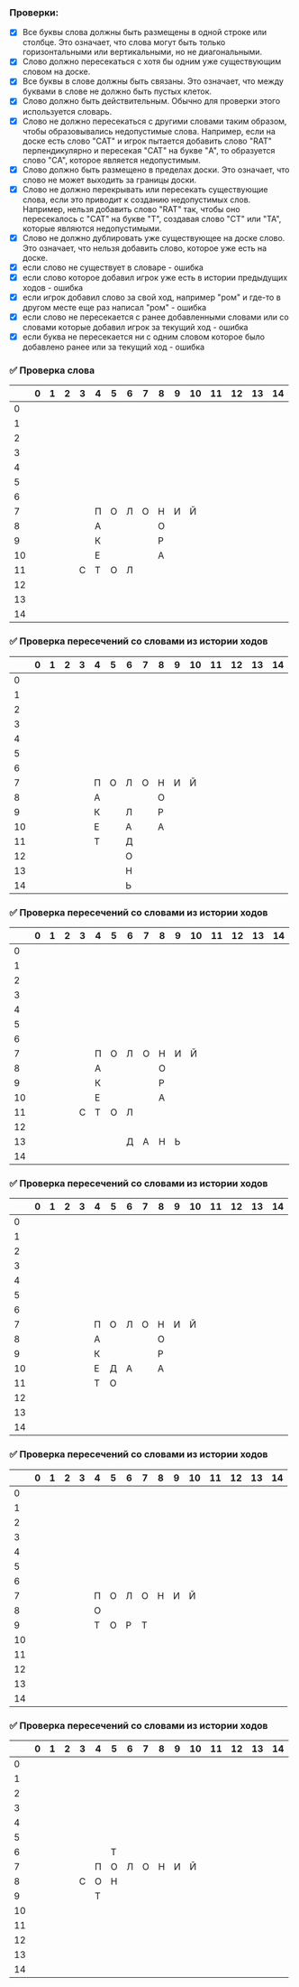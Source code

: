 ### Проверки:
  -[x] Все буквы слова должны быть размещены в одной строке или столбце. Это означает, что слова могут быть только горизонтальными или вертикальными, но не диагональными.
  -[x] Слово должно пересекаться с хотя бы одним уже существующим словом на доске.
  -[x] Все буквы в слове должны быть связаны. Это означает, что между буквами в слове не должно быть пустых клеток.
  -[x] Слово должно быть действительным. Обычно для проверки этого используется словарь.
  -[x] Слово не должно пересекаться с другими словами таким образом, чтобы образовывались недопустимые слова. Например, если на доске есть слово "CAT" и игрок пытается добавить слово "RAT" перпендикулярно и пересекая "CAT" на букве "A", то образуется слово "CA", которое является недопустимым.
  -[x] Слово должно быть размещено в пределах доски. Это означает, что слово не может выходить за границы доски.
  -[x] Слово не должно перекрывать или пересекать существующие слова, если это приводит к созданию недопустимых слов. Например, нельзя добавить слово "RAT" так, чтобы оно пересекалось с "CAT" на букве "T", создавая слово "CT" или "TA", которые являются недопустимыми.
  -[x] Слово не должно дублировать уже существующее на доске слово. Это означает, что нельзя добавить слово, которое уже есть на доске.
  -[x] если слово не существует в словаре - ошибка
  -[x] если слово которое добавил игрок уже есть в истории предыдущих ходов - ошибка
  -[x] если игрок добавил слово за свой ход, например "ром" и где-то в другом месте еще раз написал "ром" - ошибка
  -[x] если слово не пересекается с ранее добавленными словами или со словами которые добавил игрок за текущий ход - ошибка
  -[x] если буква не пересекается ни с одним словом которое было добавлено ранее или за текущий ход - ошибка

### ✅ Проверка слова

|    | 0 | 1 | 2 | 3 | 4 | 5 | 6 | 7 | 8 | 9 | 10 | 11 | 12 | 13 | 14 |
|----|---|---|---|---|---|---|---|---|---|---|----|----|----|----|----|
| 0  |   |   |   |   |   |   |   |   |   |   |    |    |    |    |    |
| 1  |   |   |   |   |   |   |   |   |   |   |    |    |    |    |    |
| 2  |   |   |   |   |   |   |   |   |   |   |    |    |    |    |    |
| 3  |   |   |   |   |   |   |   |   |   |   |    |    |    |    |    |
| 4  |   |   |   |   |   |   |   |   |   |   |    |    |    |    |    |
| 5  |   |   |   |   |   |   |   |   |   |   |    |    |    |    |    |
| 6  |   |   |   |   |   |   |   |   |   |   |    |    |    |    |    |
| 7  |   |   |   |   | П | О | Л | О | Н | И | Й  |    |    |    |    |
| 8  |   |   |   |   | А |   |   |   | О |   |    |    |    |    |    |
| 9  |   |   |   |   | К |   |   |   | Р |   |    |    |    |    |    |
| 10 |   |   |   |   | Е |   |   |   | А |   |    |    |    |    |    |
| 11 |   |   |   | С | Т | О | Л |   |   |   |    |    |    |    |    |
| 12 |   |   |   |   |   |   |   |   |   |   |    |    |    |    |    |
| 13 |   |   |   |   |   |   |   |   |   |   |    |    |    |    |    |
| 14 |   |   |   |   |   |   |   |   |   |   |    |    |    |    |    |

### ✅ Проверка пересечений со словами из истории ходов

|    | 0 | 1 | 2 | 3 | 4 | 5 | 6 | 7 | 8 | 9 | 10 | 11 | 12 | 13 | 14 |
|----|---|---|---|---|---|---|---|---|---|---|----|----|----|----|----|
| 0  |   |   |   |   |   |   |   |   |   |   |    |    |    |    |    |
| 1  |   |   |   |   |   |   |   |   |   |   |    |    |    |    |    |
| 2  |   |   |   |   |   |   |   |   |   |   |    |    |    |    |    |
| 3  |   |   |   |   |   |   |   |   |   |   |    |    |    |    |    |
| 4  |   |   |   |   |   |   |   |   |   |   |    |    |    |    |    |
| 5  |   |   |   |   |   |   |   |   |   |   |    |    |    |    |    |
| 6  |   |   |   |   |   |   |   |   |   |   |    |    |    |    |    |
| 7  |   |   |   |   | П | О | Л | О | Н | И | Й  |    |    |    |    |
| 8  |   |   |   |   | А |   |   |   | О |   |    |    |    |    |    |
| 9  |   |   |   |   | К |   | Л |   | Р |   |    |    |    |    |    |
| 10 |   |   |   |   | Е |   | А |   | А |   |    |    |    |    |    |
| 11 |   |   |   |   | Т |   | Д |   |   |   |    |    |    |    |    |
| 12 |   |   |   |   |   |   | О |   |   |   |    |    |    |    |    |
| 13 |   |   |   |   |   |   | Н |   |   |   |    |    |    |    |    |
| 14 |   |   |   |   |   |   | Ь |   |   |   |    |    |    |    |    |


### ✅ Проверка пересечений со словами из истории ходов

|    | 0 | 1 | 2 | 3 | 4 | 5 | 6 | 7 | 8 | 9 | 10 | 11 | 12 | 13 | 14 |
|----|---|---|---|---|---|---|---|---|---|---|----|----|----|----|----|
| 0  |   |   |   |   |   |   |   |   |   |   |    |    |    |    |    |
| 1  |   |   |   |   |   |   |   |   |   |   |    |    |    |    |    |
| 2  |   |   |   |   |   |   |   |   |   |   |    |    |    |    |    |
| 3  |   |   |   |   |   |   |   |   |   |   |    |    |    |    |    |
| 4  |   |   |   |   |   |   |   |   |   |   |    |    |    |    |    |
| 5  |   |   |   |   |   |   |   |   |   |   |    |    |    |    |    |
| 6  |   |   |   |   |   |   |   |   |   |   |    |    |    |    |    |
| 7  |   |   |   |   | П | О | Л | О | Н | И | Й  |    |    |    |    |
| 8  |   |   |   |   | А |   |   |   | О |   |    |    |    |    |    |
| 9  |   |   |   |   | К |   |   |   | Р |   |    |    |    |    |    |
| 10 |   |   |   |   | Е |   |   |   | А |   |    |    |    |    |    |
| 11 |   |   |   | С | Т | О | Л |   |   |   |    |    |    |    |    |
| 12 |   |   |   |   |   |   |   |   |   |   |    |    |    |    |    |
| 13 |   |   |   |   |   |   | Д | А | Н | Ь |    |    |    |    |    |
| 14 |   |   |   |   |   |   |   |   |   |   |    |    |    |    |    |

### ✅ Проверка пересечений со словами из истории ходов

|    | 0 | 1 | 2 | 3 | 4 | 5 | 6 | 7 | 8 | 9 | 10 | 11 | 12 | 13 | 14 |
|----|---|---|---|---|---|---|---|---|---|---|----|----|----|----|----|
| 0  |   |   |   |   |   |   |   |   |   |   |    |    |    |    |    |
| 1  |   |   |   |   |   |   |   |   |   |   |    |    |    |    |    |
| 2  |   |   |   |   |   |   |   |   |   |   |    |    |    |    |    |
| 3  |   |   |   |   |   |   |   |   |   |   |    |    |    |    |    |
| 4  |   |   |   |   |   |   |   |   |   |   |    |    |    |    |    |
| 5  |   |   |   |   |   |   |   |   |   |   |    |    |    |    |    |
| 6  |   |   |   |   |   |   |   |   |   |   |    |    |    |    |    |
| 7  |   |   |   |   | П | О | Л | О | Н | И | Й  |    |    |    |    |
| 8  |   |   |   |   | А |   |   |   | О |   |    |    |    |    |    |
| 9  |   |   |   |   | К |   |   |   | Р |   |    |    |    |    |    |
| 10 |   |   |   |   | Е | Д | А |   | А |   |    |    |    |    |    |
| 11 |   |   |   |   | Т | О |   |   |   |   |    |    |    |    |    |
| 12 |   |   |   |   |   |   |   |   |   |   |    |    |    |    |    |
| 13 |   |   |   |   |   |   |   |   |   |   |    |    |    |    |    |
| 14 |   |   |   |   |   |   |   |   |   |   |    |    |    |    |    |

### ✅ Проверка пересечений со словами из истории ходов

|    | 0 | 1 | 2 | 3 | 4 | 5 | 6 | 7 | 8 | 9 | 10 | 11 | 12 | 13 | 14 |
|----|---|---|---|---|---|---|---|---|---|---|----|----|----|----|----|
| 0  |   |   |   |   |   |   |   |   |   |   |    |    |    |    |    |
| 1  |   |   |   |   |   |   |   |   |   |   |    |    |    |    |    |
| 2  |   |   |   |   |   |   |   |   |   |   |    |    |    |    |    |
| 3  |   |   |   |   |   |   |   |   |   |   |    |    |    |    |    |
| 4  |   |   |   |   |   |   |   |   |   |   |    |    |    |    |    |
| 5  |   |   |   |   |   |   |   |   |   |   |    |    |    |    |    |
| 6  |   |   |   |   |   |   |   |   |   |   |    |    |    |    |    |
| 7  |   |   |   |   | П | О | Л | О | Н | И | Й  |    |    |    |    |
| 8  |   |   |   |   | О |   |   |   |   |   |    |    |    |    |    |
| 9  |   |   |   |   | Т | О | Р | Т |   |   |    |    |    |    |    |
| 10 |   |   |   |   |   |   |   |   |   |   |    |    |    |    |    |
| 11 |   |   |   |   |   |   |   |   |   |   |    |    |    |    |    |
| 12 |   |   |   |   |   |   |   |   |   |   |    |    |    |    |    |
| 13 |   |   |   |   |   |   |   |   |   |   |    |    |    |    |    |
| 14 |   |   |   |   |   |   |   |   |   |   |    |    |    |    |    |

### ✅ Проверка пересечений со словами из истории ходов

|    | 0 | 1 | 2 | 3 | 4 | 5 | 6 | 7 | 8 | 9 | 10 | 11 | 12 | 13 | 14 |
|----|---|---|---|---|---|---|---|---|---|---|----|----|----|----|----|
| 0  |   |   |   |   |   |   |   |   |   |   |    |    |    |    |    |
| 1  |   |   |   |   |   |   |   |   |   |   |    |    |    |    |    |
| 2  |   |   |   |   |   |   |   |   |   |   |    |    |    |    |    |
| 3  |   |   |   |   |   |   |   |   |   |   |    |    |    |    |    |
| 4  |   |   |   |   |   |   |   |   |   |   |    |    |    |    |    |
| 5  |   |   |   |   |   |   |   |   |   |   |    |    |    |    |    |
| 6  |   |   |   |   |   | Т |   |   |   |   |    |    |    |    |    |
| 7  |   |   |   |   | П | О | Л | О | Н | И | Й  |    |    |    |    |
| 8  |   |   |   | С | О | Н |   |   |   |   |    |    |    |    |    |
| 9  |   |   |   |   | Т |   |   |   |   |   |    |    |    |    |    |
| 10 |   |   |   |   |   |   |   |   |   |   |    |    |    |    |    |
| 11 |   |   |   |   |   |   |   |   |   |   |    |    |    |    |    |
| 12 |   |   |   |   |   |   |   |   |   |   |    |    |    |    |    |
| 13 |   |   |   |   |   |   |   |   |   |   |    |    |    |    |    |
| 14 |   |   |   |   |   |   |   |   |   |   |    |    |    |    |    |
